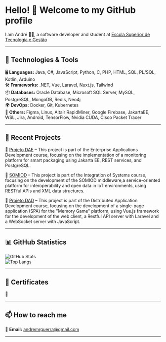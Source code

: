 # Hello! 👋 Welcome to my GitHub profile

I am André 👨‍💻, a software developer and student at [Escola Superior de Tecnologia e Gestão](https://www.ipleiria.pt/estg/) 

---

## 🔧 Technologies & Tools
🖥️ **Languages:** Java, C#, JavaScript, Python, C, PHP, HTML, SQL, PL/SQL, Kotlin, Arduino  
🛠️ **Frameworks:** .NET, Vue, Laravel, Nuxt.js, Tailwind  
📦 **Databases:** Oracle Database, Microsoft SQL Server, MySQL, PostgreSQL, MongoDB, Redis, Neo4j  
🌍 **DevOps:** Docker, Git, Kubernetes  
🎨 **Others:** Figma, Linux, Altair RapidMiner, Google Firebase, JakartaEE, WSL, Jira, Android, TensorFlow, Nvidia CUDA, Cisco Packet Tracer

---

## 📌 Recent Projects  
🔹 [Projeto DAE](https://github.com/AndreGuerra20/ProjetoDAE) – This project is part of the Enterprise Applications Development course, focusing on the implementation of a monitoring platform for smart packaging using Jakarta EE, REST services, and PostgreSQL.  

🔹 [SOMIOD](https://github.com/ddinis-pt/IS) – This project is part of the Integration of Systems course, focusing on the development of the SOMIOD middleware,a service-oriented platform for interoperability and open data in IoT environments, using RESTful APIs and XML data structures. 

🔹 [Projeto DAD](https://github.com/ddinis-pt/DAD) – This project is part of the Distributed Application Development course, focusing on the development of a single-page application (SPA) for the "Memory Game" platform, using Vue.js framework for the development of the web client, a Restful API server with Laravel and a WebSocket server with JavaScript.  

---

## 📊 GitHub Statistics
![GitHub Stats](https://github-readme-stats.vercel.app/api?username=AndreGuerra20&show_icons=true&theme=radical)  
![Top Langs](https://github-readme-stats.vercel.app/api/top-langs/?username=AndreGuerra20&layout=compact&theme=radical)  

---

## 📜 Certificates
🔹

---

## 📫 How to reach me  
📩 **Email:** [andremrguerra@gmail.com](mailto:andremrguerra@gmail.com) 
<!--
💼 **LinkedIn:** 
🌍 **Portfolio:** -->

--- 
